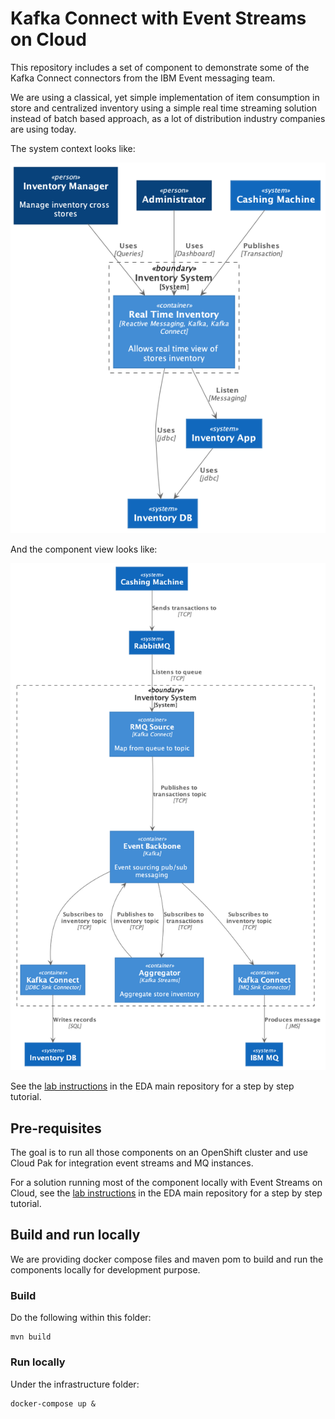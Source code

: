 # Kafka Connect with Event Streams on Cloud

This repository includes a set of component to demonstrate some of the Kafka Connect connectors from the IBM Event messaging team.

We are using a classical, yet simple implementation of item consumption in store and centralized inventory using a simple real time streaming solution instead of batch based approach, as a lot of distribution industry companies are using today.

The system context looks like:

![](./design/out/system-ctx/system-ctx.png)

And the component view looks like:

![](./design/out/solution-view/solution-view.png)

See the [lab instructions](https://ibm-cloud-architecture.github.io/refarch-eda/technology/event-streams/kconnect/) in the EDA main repository for a step by step tutorial.

## Pre-requisites

The goal is to run all those components on an OpenShift cluster and use Cloud Pak for integration event streams and MQ instances.

For a solution running most of the component locally with Event Streams on Cloud, see the [lab instructions](https://ibm-cloud-architecture.github.io/refarch-eda/technology/event-streams/kconnect/) in the EDA main repository for a step by step tutorial.

## Build and run locally

We are providing docker compose files and maven pom to build and run the components locally for development purpose.

### Build

Do the following within this folder:

```shell
mvn build
```

### Run locally

Under the infrastructure folder:

```shell
docker-compose up & 
```

